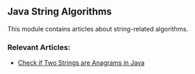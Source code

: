 ## Java String Algorithms

This module contains articles about string-related algorithms.

### Relevant Articles:

- [Check if Two Strings are Anagrams in Java](https://www.baeldung.com/java-strings-anagrams)
